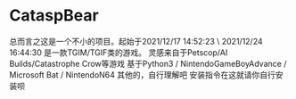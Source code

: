 # CataspBear
总而言之这是一个不小的项目。起始于2021/12/17 14:52:23 \ 2021/12/24 16:44:30
是一款TGIM/TGIF类的游戏。
灵感来自于Petscop/AI Builds/Catastrophe Crow等游戏
基于Python3 / NintendoGameBoyAdvance / Microsoft Bat / NintendoN64
其他的，自行理解吧
安装指令在这就请你自行安装呗
